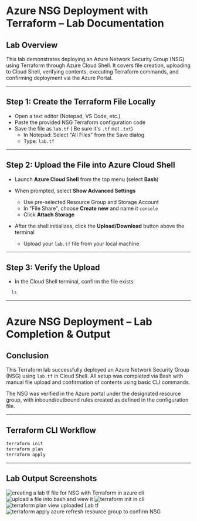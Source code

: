 # Azure NSG Deployment with Terraform – Lab Documentation

## Lab Overview
This lab demonstrates deploying an Azure Network Security Group (NSG) using Terraform through Azure Cloud Shell. 
It covers file creation, uploading to Cloud Shell, verifying contents, executing Terraform commands, and confirming deployment via the Azure Portal.

---

## Step 1: Create the Terraform File Locally

- Open a text editor (Notepad, VS Code, etc.)
- Paste the provided NSG Terraform configuration code
- Save the file as `lab.tf` ( Be sure it's `.tf` not `.txt`)
  - In Notepad: Select "All Files" from the Save dialog
  - Type: `lab.tf`

---

## Step 2: Upload the File into Azure Cloud Shell

- Launch **Azure Cloud Shell** from the top menu (select **Bash**)
- When prompted, select **Show Advanced Settings**
  - Use pre-selected Resource Group and Storage Account
  - In "File Share", choose **Create new** and name it `console`
  - Click **Attach Storage**

- After the shell initializes, click the **Upload/Download** button above the terminal
  - Upload your `lab.tf` file from your local machine

---

## Step 3: Verify the Upload

- In the Cloud Shell terminal, confirm the file exists:
```bash
  ls
```

---

# Azure NSG Deployment – Lab Completion & Output

##  Conclusion

This Terraform lab successfully deployed an Azure Network Security Group (NSG) using `lab.tf` in Cloud Shell. All setup was completed via Bash with manual file upload and confirmation of contents using basic CLI commands.

The NSG was verified in the Azure portal under the designated resource group, with inbound/outbound rules created as defined in the configuration file.

---

## Terraform CLI Workflow

```bash
terraform init
terraform plan
terraform apply
```

--- 

## Lab Output Screenshots

![creating a lab tf file for NSG with Terraform in azure cli](https://github.com/user-attachments/assets/ef7c620a-ef88-49ac-bcd3-89e823df5f1b)
![upload a file into bash and view it](https://github.com/user-attachments/assets/cbda7d24-0197-43bf-9060-45f158ed76a9)
![terraform init in cli](https://github.com/user-attachments/assets/04cfe555-e350-4855-b7ba-c20caf4ff43d)
![terraform plan view uploaded Lab tf](https://github.com/user-attachments/assets/7e60f44d-6347-4463-ac28-0be1840ffe75)
![terraform apply azure refresh resource group to confirm NSG](https://github.com/user-attachments/assets/ffc3c194-9630-45da-9137-cc8e3bbbd2f2)

